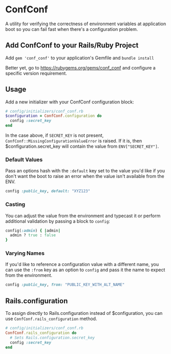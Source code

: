 # ConfConf


A utility for verifying the correctness of environment variables at application boot so you can fail fast when there's a configuration problem.


## Add ConfConf to your Rails/Ruby Project


Add `gem 'conf_conf'` to your application's Gemfile and `bundle install`

Better yet, go to https://rubygems.org/gems/conf_conf and configure a specific version requirement.


## Usage

Add a new initializer with your ConfConf configuration block:

```ruby
# config/initializers/conf_conf.rb
$configuration = ConfConf.configuration do
  config :secret_key
end
```

In the case above, if `SECRET_KEY` is not present, `ConfConf::MissingConfigurationValueError` is raised. If it is, then $configuration.secret_key will contain the value from `ENV["SECRET_KEY"]`.

### Default Values

Pass an options hash with the `:default` key set to the value you'd like if you
don't want the boot to raise an error when the value isn't available from the
ENV.

```ruby
config :public_key, default: "XYZ123"
```

### Casting

You can adjust the value from the environment and typecast it or perform additional validation by passing a block to `config`:

```ruby
config(:admin) { |admin|
  admin ? true : false
}
```

### Varying Names

If you'd like to reference a configuration value with a different name, you can use the `:from` key as an option to `config` and pass it the name to expect from the environment.

```ruby
config :public_key, from: "PUBLIC_KEY_WITH_ALT_NAME"
```

## Rails.configuration

To assign directly to Rails.configuration instead of $configuration, you can use `ConfConf.rails_configuration` method.

```ruby
# config/initializers/conf_conf.rb
ConfConf.rails_configuration do
  # Sets Rails.configuration.secret_key
  config :secret_key
end
```

